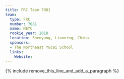 ```yaml
---
title: FRC Team 7081
team:
  type: FRC
  number: 7081
  name: NEYC
  rookie_year: 2018
  location: Shenyang, Liaoning, China
  sponsors:
  - The Northeast Yucai School
  links:
    Website:
---
```


{% include remove_this_line_and_add_a_paragraph %}
